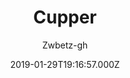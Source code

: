 ---
title: Cupper
github: https://github.com/zwbetz-gh/cupper-hugo-theme
demo: https://cupper-hugo-theme.netlify.com/
author: Zwbetz-gh
ssg:
  - Hugo
cms:
  - Markdown
date: 2019-01-29T19:16:57.000Z
description: An accessibility-friendly Hugo theme, ported from the original Cupper project.
draft: true
publish_date: '2019-01-29T19:16:57Z'
update_date: '2022-09-20T15:31:19Z'
github_star: 260
github_fork: 169
---